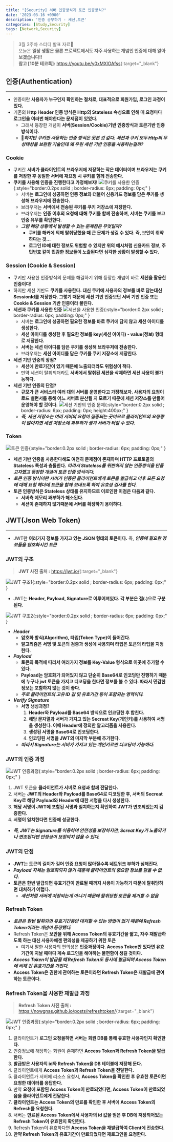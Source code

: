```yaml
---
title: "[Security] 서버 인증방식과 토큰 인증방식?"
date: '2023-03-16 +0900'
description: '인증 공부하기 - 세션,토큰'
categories: [Study,Security]
tags: [Network,Security]
---
```


> 3월 3주차 스터디 발표 자료📖                                               
> 오늘은 **일상 생활은 물론 프로젝트에서도 자주 사용하는 개념인 인증에 대해 알아보겠습니다!!**        
> **참고 [10분 테코톡]:** <https://youtu.be/y0xMXlOAfss>{:target="_blank"}       

## **인증(Authentication)**
---
- 인증이란 **사용자가 누구인지 확인하는 절차로, 대표적으로 회원가입, 로그인 과정이 있다.**
- 기존의 **Http Header 인증 방식은 Http의 Stateless 속성으로 인해 매 요청마다 로그인을 여러번 해야한다는 문제점이 있었다.**
    - 그래서 등장한 개념이 **서버(Session/Cookie)기반 인증방식과 토큰기반 인증방식이다.**
    - 🤔***하지만 쿠키만 사용하는 인증 방식은 못본 것 같다. 세션과 쿠키 모두 Http의 무상태성을 보완한 기술인데 왜 우린 세션 기반 인증을 사용하는걸까?***

### **Cookie**
- 쿠키란 **서버가 클라이언트의 브라우저에 저장하는 작은 데이터이며 브라우저는 쿠키를 저장한 후 동일한 서버에 재요청 시 쿠키를 함께 전송한다.**
- **쿠키를 사용해 인증을 진행한다고 가정해보자!**
    ![쿠키를 사용한 인증](/assets/img/cookie.png){:style="border:0.2px solid ; border-radius: 6px; padding: 0px;" }
    - 서버는 **로그인에 성공하면 인증 정보와 더불어 신용카드 정보를 담은 쿠키를 생성해 브라우저에 전송한다.**
    - 브라우저는 **서버에서 전송된 쿠키를 쿠키 저장소에 저장한다.**
    - 브라우저는 **인증 이후의 요청에 대해 쿠키를 함께 전송하며, 서버는 쿠키를 보고 인증 유무를 확인한다.**
    - ***그럼 해당 상황에서 발생할 수 있는 문제점은 무엇일까?***
        - **쿠키를 해커에 의해 탈취당했을 때 큰 문제가 생길 수 있다. 즉, 보안이 취약하다는 것...**
        - **로그인 ID에 대한 정보도 위험할 수 있지만 위의 예시처럼 신용카드 정보, 주민번호 같이 민감한 정보들이 노출된다면 심각한 상황이 발생할 수 있다.**

### **Session (Cookie & Session)**
- 쿠키만 사용한 인증방식의 문제를 해결하기 위해 등장한 개념이 바로 **세션을 활용한 인증이다!**
- 하지만 세션 기반도 **쿠키를 사용한다. 대신 쿠키에 사용자의 정보를 바로 담는대신 SessionId를 저장한다. 그렇기 때문에 세션 기반 인증보단 서버 기반 인증 또는 Cookie & Session 기반 인증이라 불린다.**
- **세션과 쿠키를 사용한 인증**
![세션을 사용한 인증](/assets/img/session.png){:style="border:0.2px solid ; border-radius: 6px; padding: 0px;" }
    - 서버는 **로그인에 성공하면 필요한 정보를 바로 쿠키에 담지 않고 세션 아이디를 생성한다.**
    - **세션 아이디를 생성한 후 필요한 정보를 key(세션 아이디) - value(정보) 형태로 저장한다.**
    - **서버는 세션 아이디를 담은 쿠키를 생성해 브라우저에 전송한다.**
    - 브라우저는 **세션 아이디를 담은 쿠키를 쿠키 저장소에 저장한다.**
- **세션 기반 인증의 장점?**
    - **세션에 만료기간이 있기 때문에 노출되더라도 위험성이 적다.**
    - 만약 세션이 탈취되더라도 **서버에서 탈취된 세션을 삭제하면 세션 사용이 불가능하다.**
- **세션 기반 인증의 단점?**
    - **규모가 큰 서비스라 여러 대의 서버를 운영한다고 가정해보자. 사용자의 요청이 로드 밸런서를 통해 어느 서버로 분산될 지 모르기 때문에 세션 저장소를 만들어 운영해야 할 것이다.**
![세션 기반의 인증 문제](/assets/img/session-problem.png){:style="border:0.2px solid ; border-radius: 6px; padding: 0px; height:400px;" } 
    - ***즉, 세션 저장소는 여러 서버의 요청이 집중되는 곳이므로 클라이언트의 요청량이 많아지면 세션 저장소에 과부하가 생겨 서버가 터질 수 있다.***

### **Token**
![토큰 인증](/assets/img/token.png){:style="border:0.2px solid ; border-radius: 6px; padding: 0px;" }
- **세션 기반 인증을 사용한다해도 여전히 문제점이 존재하며 HTTP 프로토콜의 Stateless 특성과 충돌한다.** ***따라서 Stateless를 위반하지 않는 인증방식을 만들고자했고 등장한 개념이 토큰 인증 방식이다.***
- ***토큰 인증 방식이란 서버가 인증된 클라이언트에게 토큰을 발급하고 이후 모든 요청에 대해 요청 헤더에 토큰을 함께 보내도록 하여 유효성 검사를 한다.***
- **토큰 인증방식은 Stateless 상태를 유지하므로 이로인한 이점은 다음과 같다.**
    - **서버측 메모리 과부하가 해소된다.**
    - **세션이 존재하지 않기때문에 서버를 확장하기 용이하다.**

## **JWT(Json Web Token)**    
---
- JWT란 **여러가지 정보를 가지고 있는 JSON 형태의 토큰이다.** 즉, ***인증에 필요한 정보들을 암호화시킨 토큰***

### **JWT의 구조**
> **JWT 사진 출처 :** <https://jwt.io/>{:target="_blank"}  

![JWT 구조1](/assets/img/jwt-structure2.png){:style="border:0.2px solid ; border-radius: 6px; padding: 0px;" }
- JWT는 **Header, Payload, Signature로 이루어져있다. 각 부분은 점(.)으로 구분된다.**

![JWT 구조2](/assets/img/jwt-structure.png){:style="border:0.2px solid ; border-radius: 6px; padding: 0px;" }
- ***Header*** 
    - **암호화 방식(Algorithm), 타입(Token Type)이 들어간다.**
    - **알고리즘은 서명 및 토큰의 검증과 생성에 사용되며 타입은 토큰의 타입을 지정한다.**
- ***Payload***
    - **토큰의 목적에 따라서 여러가지 정보를 Key-Value 형식으로 이곳에 추가할 수 있다.**
    - **Payload는 암호화가 되어있지 않고 단순히 Base64로 인코딩만 진행하기 때문에 누구나 jwt 토큰을 가지고 디코딩을 한다면 정보를 볼 수 있다. 따라서 민감한 정보는 포함하지 않는 것이 좋다.**
    - ***주로 클라이언트의 고유 ID 값 및 유효기간 등이 포함되는 영역이다.***
- ***Verify Signature***
    - **서명 생성과정?**
        1. **Header와 Payload를 Base64 방식으로 인코딩한 후 합친다.**
        2. **해당 문자열과 서버가 가지고 있는 Secreat Key(개인키)를 사용하여 서명을 생성한다. 이때 Header에 정의한 알고리즘을 사용한다.**
        3. **생성된 서명을 Base64로 인코딩한다.**
        4. **인코딩된 서명을 JWT의 마지막 부분에 추가한다.**
    - ***따라서 Signature는 서버가 가지고 있는 개인키로만 디코딩이 가능하다.***

### **JWT의 인증 과정**
![JWT 인증과정](/assets/img/jwt.png){:style="border:0.2px solid ; border-radius: 6px; padding: 0px;" }
1. JWT 토큰을 **클라이언트가 서버로 요청과 함께 전달한다.**
2. 서버는 **JWT의 Header와 Payload를 Base64로 디코딩한 후, 서버의 Secreat Key로 해당 Payload와 Header에 대한 서명을 다시 생성한다.**
3. **해당 서명이 JWT에 포함된 서명과 일치하는지 확인하여 JWT가 변조되었는지 검증한다.**
4. **서명이 일치한다면 인증에 성공한다.**

- ***즉, JWT는 Signature를 이용하여 안전성을 보장하지만, Screat Key가 노출되거나 변조된다면 안정성이 보장되지 않을 수 있다.***

### **JWT의 단점**
- **JWT는 토큰의 길이가 길어 인증 요청이 많아질수록 네트워크 부하가 심해진다.**
- ***Payload 자체는 암호화되지 않기 때문에 클라이언트의 중요한 정보를 담을 수 없다.***
- **토큰은 한번 발급되면 유효기간이 만료될 때까지 사용이 가능하기 때문에 탈취당하면 대처하기 어렵다.**
    - ***세션처럼 서버에 저장되는게 아니기 때문에 탈취당한 토큰을 제거할 수 없음***

### **Refresh Token**
- ***토큰은 한번 탈취되면 유효기간동안 대처할 수 있는 방법이 없기 때문에 Refresh Token이라는 개념이 등장했다.***
- Refresh Token은 **보안을 위해 Access Token의 유효기간을 짧고, 자주 재발급하도록 하는 대신 사용자에겐 편의성을 제공하기 위한 토큰**
    - 여기서 말한 사용자의 편의성은 **인증과정이다. Access Token만 있다면 유효기간이 지날 때마다 계속 로그인을 해야하는 불편함이 생길 것이다.**
- ***Access Token이 발급될 때 Refresh Token도 동시에 발급되며 Access Token에 비해 긴 유효기간을 가진다.***
- **Access Token은 권한에 관여하는 토큰이라면 Refresh Token은 재발급에 관여하는 토큰이다.**

### **Refresh Token을 사용한 재발급 과정**
> **Refresh Token 사진 출처 :** <https://nowgnas.github.io/posts/refreshtoken/>{:target="_blank"}  

![JWT 인증과정](/assets/img/refresh-token.png){:style="border:0.2px solid ; border-radius: 6px; padding: 0px;" }
1. 클라이언트가 **로그인 요청을하면 서버는 회원 DB를 통해 유효한 사용자인지 확인한다.**
2. 인증정보에 해당하는 회원이 존재하면 **Access Token과 Refresh Token을 발급한다.**
3. **발급받은 사용자의 id와 Refresh Token을 DB 테이블에 저장해 둔다.**
4. 클라이언트에게 **Access Token과 Refresh Token을 전달한다.**
5. 클라이언트가 서버에 리소스 요청시, **Access Token을 확인한 후 유효한 토큰이면 요청한 데이터를 응답한다.**
6. 만약 **요청에 포함된 Access Token이 만료되었다면, Access Token이 만료되었음을 클라이언트에게 전달한다.**
7. **클라이언트는 Access Token의 만료를 확인한 후 서버에 Access Token의 Refresh를 요청한다.**
8. 서버는 **만료된 Access Token에서 사용자의 id 값을 얻은 후 DB에 저장되어있는 Refresh Token이 유효한지 확인한다.**
9. Refresh Token이 유효하다면 **Access Token을 재발급하여 Client에 전송한다.**
10. **만약 Refresh Token의 유효기간이 만료되었다면 재로그인을 요청한다.** 
